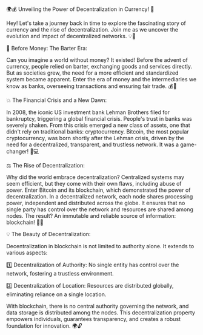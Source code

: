 🌍💰 Unveiling the Power of Decentralization in Currency! 🚀

Hey! Let's take a journey back in time to explore the fascinating story of currency and the rise of decentralization. Join me as we uncover the evolution and impact of decentralized networks. 💡🔗

🔎 Before Money: The Barter Era:

Can you imagine a world without money? It existed! Before the advent of currency, people relied on barter, exchanging goods and services directly. But as societies grew, the need for a more efficient and standardized system became apparent. Enter the era of money and the intermediaries we know as banks, overseeing transactions and ensuring fair trade. 💰🤝



💥 The Financial Crisis and a New Dawn:

In 2008, the iconic US investment bank Lehman Brothers filed for bankruptcy, triggering a global financial crisis. People's trust in banks was severely shaken. From this crisis emerged a new class of assets, one that didn't rely on traditional banks: cryptocurrency. Bitcoin, the most popular cryptocurrency, was born shortly after the Lehman crisis, driven by the need for a decentralized, transparent, and trustless network. It was a game-changer! 🌟💻

⚖️ The Rise of Decentralization:

Why did the world embrace decentralization? Centralized systems may seem efficient, but they come with their own flaws, including abuse of power. Enter Bitcoin and its blockchain, which demonstrated the power of decentralization. In a decentralized network, each node shares processing power, independent and distributed across the globe. It ensures that no single party has control over the network and resources are shared among nodes. The result? An immutable and reliable source of information: blockchain! 💪🔗

💡 The Beauty of Decentralization:

Decentralization in blockchain is not limited to authority alone. It extends to various aspects:

1️⃣ Decentralization of Authority: No single entity has control over the network, fostering a trustless environment.

2️⃣ Decentralization of Location: Resources are distributed globally, eliminating reliance on a single location.

With blockchain, there is no central authority governing the network, and data storage is distributed among the nodes. This decentralization property empowers individuals, guarantees transparency, and creates a robust foundation for innovation. 🌍🔓
